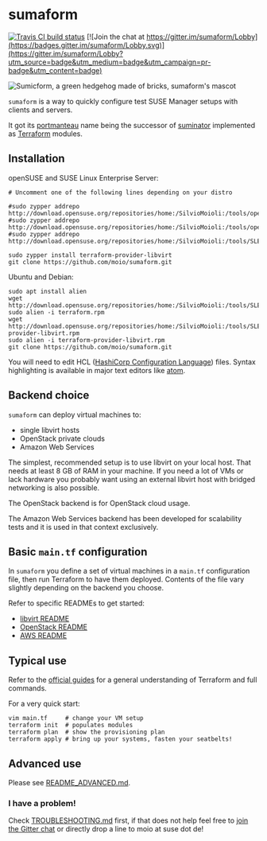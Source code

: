 # sumaform

[![Travis CI build status](https://travis-ci.org/moio/sumaform.svg?branch=master)](https://travis-ci.org/moio/sumaform)
[![Join the chat at https://gitter.im/sumaform/Lobby](https://badges.gitter.im/sumaform/Lobby.svg)](https://gitter.im/sumaform/Lobby?utm_source=badge&utm_medium=badge&utm_campaign=pr-badge&utm_content=badge)

![Sumicform, a green hedgehog made of bricks, sumaform's mascot](help/sumicform.png)

`sumaform` is a way to quickly configure test SUSE Manager setups with clients and servers.

It got its [portmanteau](https://en.wikipedia.org/wiki/Portmanteau) name being the successor of [suminator](https://github.com/SUSE/suminator/) implemented as [Terraform](https://www.terraform.io/) modules.

## Installation

openSUSE and SUSE Linux Enterprise Server:
```
# Uncomment one of the following lines depending on your distro

#sudo zypper addrepo http://download.opensuse.org/repositories/home:/SilvioMoioli:/tools/openSUSE_Leap_42.2/home:SilvioMoioli:tools.repo
#sudo zypper addrepo http://download.opensuse.org/repositories/home:/SilvioMoioli:/tools/openSUSE_Leap_42.1/home:SilvioMoioli:tools.repo
#sudo zypper addrepo http://download.opensuse.org/repositories/home:/SilvioMoioli:/tools/SLE_12_SP1/home:SilvioMoioli:tools.repo

sudo zypper install terraform-provider-libvirt
git clone https://github.com/moio/sumaform.git
```

Ubuntu and Debian:
```
sudo apt install alien
wget http://download.opensuse.org/repositories/home:/SilvioMoioli:/tools/SLE_12_SP3/x86_64/terraform.rpm
sudo alien -i terraform.rpm
wget http://download.opensuse.org/repositories/home:/SilvioMoioli:/tools/SLE_12_SP3/x86_64/terraform-provider-libvirt.rpm
sudo alien -i terraform-provider-libvirt.rpm
git clone https://github.com/moio/sumaform.git
```

You will need to edit HCL ([HashiCorp Configuration Language](https://github.com/hashicorp/hcl)) files. Syntax highlighting is available in major text editors like [atom](https://atom.io/packages/language-hcl).

## Backend choice

`sumaform` can deploy virtual machines to:
 - single libvirt hosts
 - OpenStack private clouds
 - Amazon Web Services

The simplest, recommended setup is to use libvirt on your local host. That needs at least 8 GB of RAM in your machine.
If you need a lot of VMs or lack hardware you probably want using an external libvirt host with bridged networking is also possible.

The OpenStack backend is for OpenStack cloud usage.

The Amazon Web Services backend has been developed for scalability tests and it is used in that context exclusively.

## Basic `main.tf` configuration

In `sumaform` you define a set of virtual machines in a `main.tf` configuration file, then run Terraform to have them deployed. Contents of the file vary slightly depending on the backend you choose.

Refer to specific READMEs to get started:
 * [libvirt README](modules/libvirt/README.md)
 * [OpenStack README](modules/openstack/README.md)
 * [AWS README](modules/aws/README.md)

## Typical use

Refer to the [official guides](https://www.terraform.io/docs/index.html) for a general understanding of Terraform and full commands.

For a very quick start:
```
vim main.tf     # change your VM setup
terraform init  # populates modules
terraform plan  # show the provisioning plan
terraform apply # bring up your systems, fasten your seatbelts!
```

## Advanced use

Please see [README_ADVANCED.md](README_ADVANCED.md).

### I have a problem!

Check [TROUBLESHOOTING.md](TROUBLESHOOTING.md) first, if that does not help feel free to [join the Gitter chat](https://gitter.im/sumaform/Lobby) or directly drop a line to moio at suse dot de!
